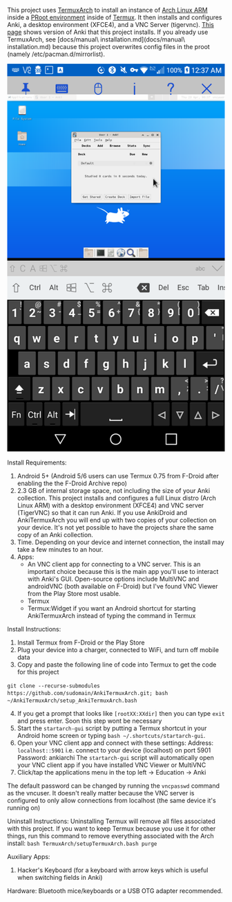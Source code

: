 This project uses [TermuxArch](https://github.com/SDRausty/TermuxArch) to install an instance of [Arch Linux ARM](https://archlinuxarm.org/) inside a [PRoot environment](https://proot-me.github.io/) inside of [Termux](https://termux.com/). It then installs and configures Anki, a desktop environment (XFCE4), and a VNC Server (tigervnc). [This page](https://archlinuxarm.org/packages/any/anki) shows version of Anki that this project installs. If you already use TermuxArch, see [docs/manual\ installation.md](docs/manual\ installation.md) because this project overwrites config files in the proot (namely /etc/pacman.d/mirrorlist).

![demo](demo.png)

Install Requirements:
1. Android 5+ (Android 5/6 users can use Termux 0.75 from F-Droid after enabling the the F-Droid Archive repo)
2. 2.3 GB of internal storage space, not including the size of your Anki collection. This project installs and configures a full Linux distro (Arch Linux ARM) with a desktop environment (XFCE4) and VNC server (TigerVNC) so that it can run Anki. If you use AnkiDroid and AnkiTermuxArch you will end up with two copies of your collection on your device. It's not yet possible to have the projects share the same copy of an Anki collection.
3. Time. Depending on your device and internet connection, the install may take a few minutes to an hour.
4. Apps:
    * An VNC client app for connecting to a VNC server. This is an important choice because this is the main app you'll use to interact with Anki's GUI. Open-source options include MultiVNC and androidVNC (both available on F-Droid) but I've found VNC Viewer from the Play Store most usable.
    * Termux
    * Termux:Widget if you want an Android shortcut for starting AnkiTermuxArch instead of typing the command in Termux

Install Instructions:
1. Install Termux from F-Droid or the Play Store
2. Plug your device into a charger, connected to WiFi, and turn off mobile data
3. Copy and paste the following line of code into Termux to get the code for this project

`git clone --recurse-submodules https://github.com/sudomain/AnkiTermuxArch.git; bash ~/AnkiTermuxArch/setup_AnkiTermuxArch.bash`

4. If you get a prompt that looks like `[rootXX:XXdir]` then you can type `exit` and press enter. Soon this step wont be necessary
5. Start the `startarch-gui` script by putting a Termux shortcut in your Android home screen or typing `bash ~/.shortcuts/startarch-gui`.
6. Open your VNC client app and connect with these settings:
Address: `localhost::5901` i.e. connect to your device (localhost) on port 5901
Password: ankiarchi
The `startarch-gui` script will automatically open your VNC client app if you have installed VNC Viewer or MultiVNC
7. Click/tap the applications menu in the top left -> Education -> Anki 

The default password can be changed by running the `vncpasswd` command as the vncuser. It doesn't really matter because the VNC server is configured to only allow connections from localhost (the same device it's running on)

Uninstall Instructions:
Uninstalling Termux will remove all files associated with this project. If you want to keep Termux because you use it for other things, run this command to remove everything associated with the Arch install:
`bash TermuxArch/setupTermuxArch.bash purge`

Auxiliary Apps:
1. Hacker's Keyboard (for a keyboard with arrow keys which is useful when switching fields in Anki)

Hardware:
Bluetooth mice/keyboards or a USB OTG adapter recommended.
